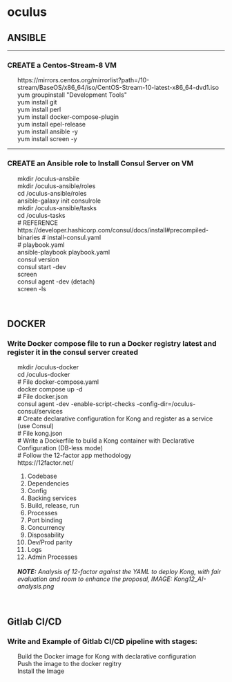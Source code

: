 # oculus

<h2> ANSIBLE </h2> 
<hr> 

<h3> CREATE a Centos-Stream-8 VM </h3>

   <ul>
   https://mirrors.centos.org/mirrorlist?path=/10-stream/BaseOS/x86_64/iso/CentOS-Stream-10-latest-x86_64-dvd1.iso <br>
   yum groupinstall "Development Tools" <br>
   yum install git <br>
   yum install perl <br>
   yum install docker-compose-plugin <br>
   yum install epel-release <br>
   yum install ansible -y <br>
   yum install screen -y <br>
   </ul>
   <hr>

 <h3> CREATE an Ansible role to Install Consul Server on VM </h3>
   <ul>
   mkdir /oculus-ansbile<br>
   mkdir /oculus-ansible/roles<br>
   cd /oculus-ansible/roles<br>
   ansible-galaxy init consulrole<br>
   mkdir /oculus-ansible/tasks<br>
   cd /oculus-tasks<br>
   # REFERENCE https://developer.hashicorp.com/consul/docs/install#precompiled-binaries <be>
   # install-consul.yaml <br>
   # playbook.yaml  <br>
   ansible-playbook playbook.yaml <br>
   consul version <br>
   consul start -dev <br>
   screen <br>
     consul agent -dev (detach) <br>
   screen -ls <br>
   </ul>
   <br>
<h2>DOCKER</h2>

<h3>Write Docker compose file to run a Docker registry latest and register it in the consul server created </h3>
   <ul>
   mkdir /oculus-docker <br>
   cd /oculus-docker <br>
   # File docker-compose.yaml <br>
   docker compose up -d <br>
   # File docker.json <br>
   consul agent -dev -enable-script-checks -config-dir=/oculus-consul/services <br>
   # Create declarative configuration for Kong and register as a service (use Consul) <br>   
   # File kong.json <br>
   # Write a Dockerfile to build a Kong container with Declarative Configuration (DB-less mode) <br>
   # Follow the 12-factor app methodology <br>
   https://12factor.net/ <br>
      <ol>
         <li> Codebase </li>
         <li> Dependencies </li>
         <li> Config </li>
         <li> Backing services </li>
         <li> Build, release, run </li>
         <li> Processes </li>
         <li> Port binding </li>
         <li> Concurrency </li>
         <li> Disposability </li>
         <li> Dev/Prod parity</li>
         <li> Logs </li>
         <li> Admin Processes </li>
      </ol> <br>
      <i><b>NOTE:</b> Analysis of 12-factor against the YAML to deploy Kong, with fair evaluation and room to enhance the proposal, IMAGE: Kong12_AI-analysis.png </i> <br>
   </ul><br>

<h2>Gitlab CI/CD</h2>

<h3>Write and Example of Gitlab CI/CD pipeline with stages: </h3>
   <ul>
   Build the Docker image for Kong with declarative configuration<br>
   Push the image to the docker regitry <br>
   Install the Image <br>
   
